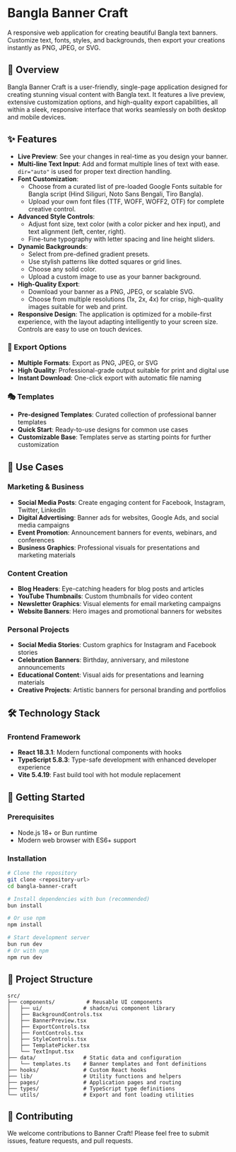# Bangla Banner Craft

A responsive web application for creating beautiful Bangla text banners. Customize text, fonts, styles, and backgrounds, then export your creations instantly as PNG, JPEG, or SVG.

## 🎯 Overview

Bangla Banner Craft is a user-friendly, single-page application designed for creating stunning visual content with Bangla text. It features a live preview, extensive customization options, and high-quality export capabilities, all within a sleek, responsive interface that works seamlessly on both desktop and mobile devices.

## ✨ Features
-   **Live Preview**: See your changes in real-time as you design your banner.
-   **Multi-line Text Input**: Add and format multiple lines of text with ease. `dir="auto"` is used for proper text direction handling.
-   **Font Customization**:
    -   Choose from a curated list of pre-loaded Google Fonts suitable for Bangla script (Hind Siliguri, Noto Sans Bengali, Tiro Bangla).
    -   Upload your own font files (TTF, WOFF, WOFF2, OTF) for complete creative control.
-   **Advanced Style Controls**:
    -   Adjust font size, text color (with a color picker and hex input), and text alignment (left, center, right).
    -   Fine-tune typography with letter spacing and line height sliders.
-   **Dynamic Backgrounds**:
    -   Select from pre-defined gradient presets.
    -   Use stylish patterns like dotted squares or grid lines.
    -   Choose any solid color.
    -   Upload a custom image to use as your banner background.
-   **High-Quality Export**:
    -   Download your banner as a PNG, JPEG, or scalable SVG.
    -   Choose from multiple resolutions (1x, 2x, 4x) for crisp, high-quality images suitable for web and print.
-   **Responsive Design**: The application is optimized for a mobile-first experience, with the layout adapting intelligently to your screen size. Controls are easy to use on touch devices.

### 💾 Export Options
- **Multiple Formats**: Export as PNG, JPEG, or SVG
- **High Quality**: Professional-grade output suitable for print and digital use
- **Instant Download**: One-click export with automatic file naming

### 🎭 Templates

- **Pre-designed Templates**: Curated collection of professional banner templates
- **Quick Start**: Ready-to-use designs for common use cases
- **Customizable Base**: Templates serve as starting points for further customization

## 🚀 Use Cases

### Marketing & Business

- **Social Media Posts**: Create engaging content for Facebook, Instagram, Twitter, LinkedIn
- **Digital Advertising**: Banner ads for websites, Google Ads, and social media campaigns
- **Event Promotion**: Announcement banners for events, webinars, and conferences
- **Business Graphics**: Professional visuals for presentations and marketing materials

### Content Creation

- **Blog Headers**: Eye-catching headers for blog posts and articles
- **YouTube Thumbnails**: Custom thumbnails for video content
- **Newsletter Graphics**: Visual elements for email marketing campaigns
- **Website Banners**: Hero images and promotional banners for websites

### Personal Projects

- **Social Media Stories**: Custom graphics for Instagram and Facebook stories
- **Celebration Banners**: Birthday, anniversary, and milestone announcements
- **Educational Content**: Visual aids for presentations and learning materials
- **Creative Projects**: Artistic banners for personal branding and portfolios

## 🛠 Technology Stack

### Frontend Framework

- **React 18.3.1**: Modern functional components with hooks
- **TypeScript 5.8.3**: Type-safe development with enhanced developer experience
- **Vite 5.4.19**: Fast build tool with hot module replacement


## 🚀 Getting Started

### Prerequisites

- Node.js 18+ or Bun runtime
- Modern web browser with ES6+ support

### Installation

```bash
# Clone the repository
git clone <repository-url>
cd bangla-banner-craft

# Install dependencies with bun (recommended)
bun install

# Or use npm
npm install

# Start development server
bun run dev
# Or with npm
npm run dev
```

## 📁 Project Structure

```
src/
├── components/          # Reusable UI components
│   ├── ui/             # shadcn/ui component library
│   ├── BackgroundControls.tsx
│   ├── BannerPreview.tsx
│   ├── ExportControls.tsx
│   ├── FontControls.tsx
│   ├── StyleControls.tsx
│   ├── TemplatePicker.tsx
│   └── TextInput.tsx
├── data/               # Static data and configuration
│   └── templates.ts    # Banner templates and font definitions
├── hooks/              # Custom React hooks
├── lib/                # Utility functions and helpers
├── pages/              # Application pages and routing
├── types/              # TypeScript type definitions
└── utils/              # Export and font loading utilities
```

## 🤝 Contributing

We welcome contributions to Banner Craft! Please feel free to submit issues, feature requests, and pull requests.
